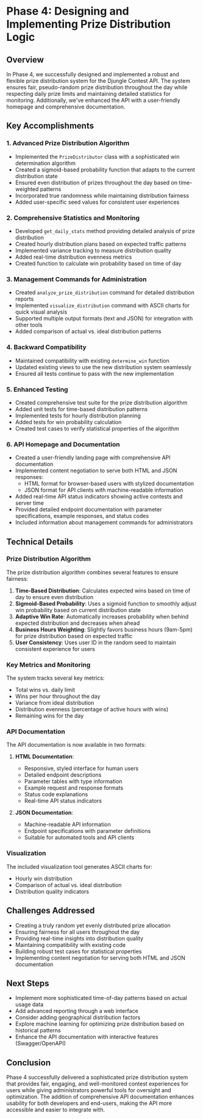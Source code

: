 # Phase 4: Designing and Implementing Prize Distribution Logic

## Overview
In Phase 4, we successfully designed and implemented a robust and flexible prize distribution system for the Djungle Contest API. The system ensures fair, pseudo-random prize distribution throughout the day while respecting daily prize limits and maintaining detailed statistics for monitoring. Additionally, we've enhanced the API with a user-friendly homepage and comprehensive documentation.

## Key Accomplishments

### 1. Advanced Prize Distribution Algorithm
- Implemented the `PrizeDistributor` class with a sophisticated win determination algorithm
- Created a sigmoid-based probability function that adapts to the current distribution state
- Ensured even distribution of prizes throughout the day based on time-weighted patterns
- Incorporated true randomness while maintaining distribution fairness
- Added user-specific seed values for consistent user experiences

### 2. Comprehensive Statistics and Monitoring
- Developed `get_daily_stats` method providing detailed analysis of prize distribution
- Created hourly distribution plans based on expected traffic patterns
- Implemented variance tracking to measure distribution quality
- Added real-time distribution evenness metrics
- Created function to calculate win probability based on time of day

### 3. Management Commands for Administration
- Created `analyze_prize_distribution` command for detailed distribution reports
- Implemented `visualize_distribution` command with ASCII charts for quick visual analysis
- Supported multiple output formats (text and JSON) for integration with other tools
- Added comparison of actual vs. ideal distribution patterns

### 4. Backward Compatibility
- Maintained compatibility with existing `determine_win` function
- Updated existing views to use the new distribution system seamlessly
- Ensured all tests continue to pass with the new implementation

### 5. Enhanced Testing
- Created comprehensive test suite for the prize distribution algorithm
- Added unit tests for time-based distribution patterns
- Implemented tests for hourly distribution planning
- Added tests for win probability calculation
- Created test cases to verify statistical properties of the algorithm

### 6. API Homepage and Documentation
- Created a user-friendly landing page with comprehensive API documentation
- Implemented content negotiation to serve both HTML and JSON responses:
  - HTML format for browser-based users with stylized documentation
  - JSON format for API clients with machine-readable information
- Added real-time API status indicators showing active contests and server time
- Provided detailed endpoint documentation with parameter specifications, example responses, and status codes
- Included information about management commands for administrators

## Technical Details

### Prize Distribution Algorithm
The prize distribution algorithm combines several features to ensure fairness:

1. **Time-Based Distribution**: Calculates expected wins based on time of day to ensure even distribution
2. **Sigmoid-Based Probability**: Uses a sigmoid function to smoothly adjust win probability based on current distribution state
3. **Adaptive Win Rate**: Automatically increases probability when behind expected distribution and decreases when ahead
4. **Business Hours Weighting**: Slightly favors business hours (9am-5pm) for prize distribution based on expected traffic
5. **User Consistency**: Uses user ID in the random seed to maintain consistent experience for users

### Key Metrics and Monitoring
The system tracks several key metrics:
- Total wins vs. daily limit
- Wins per hour throughout the day
- Variance from ideal distribution
- Distribution evenness (percentage of active hours with wins)
- Remaining wins for the day

### API Documentation
The API documentation is now available in two formats:
1. **HTML Documentation**:
   - Responsive, styled interface for human users
   - Detailed endpoint descriptions
   - Parameter tables with type information
   - Example request and response formats
   - Status code explanations
   - Real-time API status indicators

2. **JSON Documentation**:
   - Machine-readable API information
   - Endpoint specifications with parameter definitions
   - Suitable for automated tools and API clients

### Visualization
The included visualization tool generates ASCII charts for:
- Hourly win distribution
- Comparison of actual vs. ideal distribution
- Distribution quality indicators

## Challenges Addressed
- Creating a truly random yet evenly distributed prize allocation
- Ensuring fairness for all users throughout the day
- Providing real-time insights into distribution quality
- Maintaining compatibility with existing code
- Building robust test cases for statistical properties
- Implementing content negotiation for serving both HTML and JSON documentation

## Next Steps
- Implement more sophisticated time-of-day patterns based on actual usage data
- Add advanced reporting through a web interface
- Consider adding geographical distribution factors
- Explore machine learning for optimizing prize distribution based on historical patterns
- Enhance the API documentation with interactive features (Swagger/OpenAPI)

## Conclusion
Phase 4 successfully delivered a sophisticated prize distribution system that provides fair, engaging, and well-monitored contest experiences for users while giving administrators powerful tools for oversight and optimization. The addition of comprehensive API documentation enhances usability for both developers and end-users, making the API more accessible and easier to integrate with. 